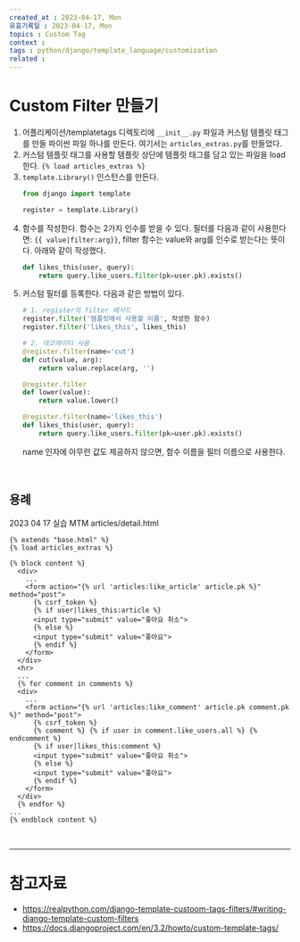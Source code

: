 ```yaml
---
created_at : 2023-04-17, Mon
유효기록일 : 2023-04-17, Mon
topics : Custom Tag
context : 
tags : python/django/template_language/customization
related : 
---
```

# Custom Filter 만들기
1. 어플리케이션/templatetags 디렉토리에 `__init__.py` 파일과 커스텀 템플릿 태그를 만들 파이썬 파일 하나를 만든다. 여기서는 `articles_extras.py`를 만들었다.
2. 커스텀 템플릿 태그를 사용할 템플릿 상단에 템플릿 태그를 담고 있는 파일을 load한다. `{% load articles_extras %}`
3. `template.Library()` 인스턴스를 만든다.
	```python
	from django import template
	
	register = template.Library()
	```
4. 함수를 작성한다. 함수는 2가지 인수를 받을 수 있다. 필터를 다음과 같이 사용한다면: `{{ value|filter:arg}}`, filter 함수는 value와 arg를 인수로 받는다는 뜻이다. 아래와 같이 작성했다.
	```python
	def likes_this(user, query):
	    return query.like_users.filter(pk=user.pk).exists()
	```
5. 커스텀 필터를 등록한다. 다음과 같은 방법이 있다.
	```python
	# 1. register의 filter 메서드
	register.filter('템플릿에서 사용할 이름', 작성한 함수)
	register.filter('likes_this', likes_this)
	
	# 2. 데코레이터 사용
	@register.filter(name='cut')
	def cut(value, arg):
	    return value.replace(arg, '')
	
	@register.filter
	def lower(value):
	    return value.lower()
	
	@register.filter(name='likes_this')
	def likes_this(user, query):
	    return query.like_users.filter(pk=user.pk).exists()
	```
	name 인자에 아무런 값도 제공하지 않으면, 함수 이름을 필터 이름으로 사용한다.

<br>

## 용례
2023 04 17 실습 MTM articles/detail.html
```django
{% extends "base.html" %}
{% load articles_extras %}

{% block content %}
  <div>
    ...
    <form action="{% url 'articles:like_article' article.pk %}" method="post">
      {% csrf_token %}
      {% if user|likes_this:article %}
      <input type="submit" value="좋아요 취소">
      {% else %}
      <input type="submit" value="좋아요">
      {% endif %}
    </form>
  </div>
  <hr>
  ...
  {% for comment in comments %}
  <div>
    ...
    <form action="{% url 'articles:like_comment' article.pk comment.pk %}" method="post">
      {% csrf_token %}
      {% comment %} {% if user in comment.like_users.all %} {% endcomment %}
      {% if user|likes_this:comment %}
      <input type="submit" value="좋아요 취소">
      {% else %}
      <input type="submit" value="좋아요">
      {% endif %}
    </form>
  </div>
  {% endfor %}
...
{% endblock content %}
```

<br>

---
# 참고자료
- https://realpython.com/django-template-custoom-tags-filters/#writing-django-template-custom-filters
- https://docs.djangoproject.com/en/3.2/howto/custom-template-tags/

[^1]: